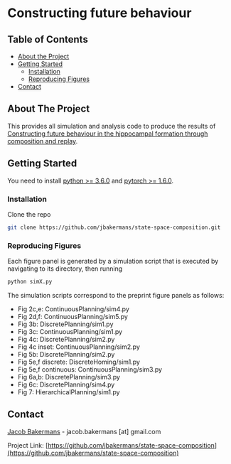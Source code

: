 # Constructing future behaviour

<!-- TABLE OF CONTENTS -->
## Table of Contents

* [About the Project](#about-the-project)
* [Getting Started](#getting-started)
	* [Installation](#installation)
	* [Reproducing Figures](#reproducing-figures)
* [Contact](#contact)

<!-- ABOUT THE PROJECT -->
## About The Project

This provides all simulation and analysis code to produce the results of [Constructing future behaviour in the hippocampal formation through composition and replay](https://www.biorxiv.org/content/10.1101/2023.04.07.536053v1.abstract).


<!-- GETTING STARTED -->
## Getting Started

You need to install [python >= 3.6.0](https://www.python.org/downloads/) and [pytorch >= 1.6.0](https://pytorch.org/).


### Installation

Clone the repo
```sh
git clone https://github.com/jbakermans/state-space-composition.git
```

### Reproducing Figures

Each figure panel is generated by a simulation script that is executed by navigating to its directory, then running
```sh
python simX.py
```

The simulation scripts correspond to the preprint figure panels as follows:

- Fig 2c,e: ContinuousPlanning/sim4.py
- Fig 2d,f: ContinuousPlanning/sim5.py
- Fig 3b: DiscretePlanning/sim1.py
- Fig 3c: ContinuousPlanning/sim1.py
- Fig 4c: DiscretePlanning/sim2.py
- Fig 4c inset: ContinuousPlanning/sim2.py
- Fig 5b: DiscretePlanning/sim2.py
- Fig 5e,f discrete: DiscreteHoming/sim1.py
- Fig 5e,f continuous: ContinuousPlanning/sim3.py
- Fig 6a,b: DiscretePlanning/sim3.py
- Fig 6c: DiscretePlanning/sim4.py
- Fig 7: HierarchicalPlanning/sim1.py

<!-- CONTACT -->
## Contact

[Jacob Bakermans](http://users.ox.ac.uk/~phys1358/) - jacob.bakermans [at] gmail.com

Project Link: [https://github.com/jbakermans/state-space-composition](https://github.com/jbakermans/state-space-composition)